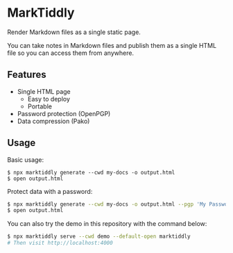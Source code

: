 # MarkTiddly

Render Markdown files as a single static page.

You can take notes in Markdown files and publish them as a single HTML file so you can access them from anywhere.

## Features

- Single HTML page
  - Easy to deploy
  - Portable
- Password protection (OpenPGP)
- Data compression (Pako)

## Usage

Basic usage:

```base
$ npx marktiddly generate --cwd my-docs -o output.html
$ open output.html
```

Protect data with a password:

```bash
$ npx marktiddly generate --cwd my-docs -o output.html --pgp 'My Password' --pgp-hint 'Ask Mom for the password'
$ open output.html
```

You can also try the demo in this repository with the command below:

```bash
$ npx marktiddly serve --cwd demo --default-open marktiddly
# Then visit http://localhost:4000
```
